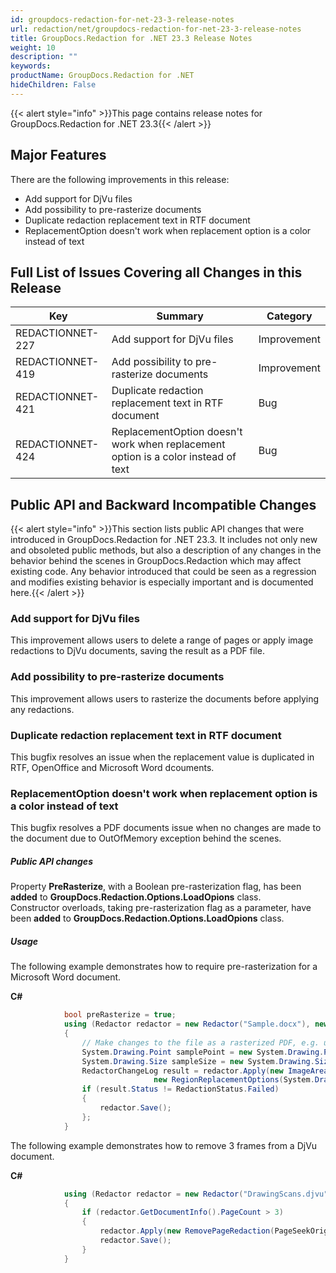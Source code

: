```yaml
---
id: groupdocs-redaction-for-net-23-3-release-notes
url: redaction/net/groupdocs-redaction-for-net-23-3-release-notes
title: GroupDocs.Redaction for .NET 23.3 Release Notes
weight: 10
description: ""
keywords: 
productName: GroupDocs.Redaction for .NET
hideChildren: False
---
```

{{< alert style="info" >}}This page contains release notes for GroupDocs.Redaction for .NET 23.3{{< /alert >}}

## Major Features

There are the following improvements in this release:

*   Add support for DjVu files  
*   Add possibility to pre-rasterize documents  
*   Duplicate redaction replacement text in RTF document  
*   ReplacementOption doesn't work when replacement option is a color instead of text  
    
## Full List of Issues Covering all Changes in this Release

| Key | Summary | Category |
| --- | --- | --- |
| REDACTIONNET-227 | Add support for DjVu files | Improvement |
| REDACTIONNET-419 | Add possibility to pre-rasterize documents | Improvement |
| REDACTIONNET-421 | Duplicate redaction replacement text in RTF document | Bug |
| REDACTIONNET-424 | ReplacementOption doesn't work when replacement option is a color instead of text | Bug |

## Public API and Backward Incompatible Changes

{{< alert style="info" >}}This section lists public API changes that were introduced in GroupDocs.Redaction for .NET 23.3. It includes not only new and obsoleted public methods, but also a description of any changes in the behavior behind the scenes in GroupDocs.Redaction which may affect existing code. Any behavior introduced that could be seen as a regression and modifies existing behavior is especially important and is documented here.{{< /alert >}}

### Add support for DjVu files

This improvement allows users to delete a range of pages or apply image redactions to DjVu documents, saving the result as a PDF file.

### Add possibility to pre-rasterize documents

This improvement allows users to rasterize the documents before applying any redactions.

### Duplicate redaction replacement text in RTF document

This bugfix resolves an issue when the replacement value is duplicated in RTF, OpenOffice and Microsoft Word dcouments.

### ReplacementOption doesn't work when replacement option is a color instead of text

This bugfix resolves a PDF documents issue when no changes are made to the document due to OutOfMemory exception behind the scenes.

##### Public API changes
                                                                                            
Property **PreRasterize**, with a Boolean pre-rasterization flag, has been **added** to **GroupDocs.Redaction.Options.LoadOpions** class.  
Constructor overloads, taking pre-rasterization flag as a parameter, have been **added** to **GroupDocs.Redaction.Options.LoadOpions** class.  

##### Usage

The following example demonstrates how to require pre-rasterization for a Microsoft Word document.
 
**C#**

```csharp
            bool preRasterize = true;
            using (Redactor redactor = new Redactor("Sample.docx"), new LoadOptions(preRasterize))
            {
                // Make changes to the file as a rasterized PDF, e.g. uisng ImageAreaRedaction:
                System.Drawing.Point samplePoint = new System.Drawing.Point(516, 311);
                System.Drawing.Size sampleSize = new System.Drawing.Size(170, 35);
                RedactorChangeLog result = redactor.Apply(new ImageAreaRedaction(samplePoint,
                                new RegionReplacementOptions(System.Drawing.Color.Blue, sampleSize)));
                if (result.Status != RedactionStatus.Failed)
                {
                    redactor.Save();
                };
            }
```

The following example demonstrates how to remove 3 frames from a DjVu document.
 
**C#**

```csharp
            using (Redactor redactor = new Redactor("DrawingScans.djvu"))
            {
                if (redactor.GetDocumentInfo().PageCount > 3)
                {
                    redactor.Apply(new RemovePageRedaction(PageSeekOrigin.Begin, 0, 3));
                    redactor.Save();
                }
            }
```


